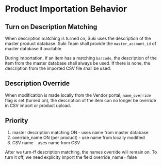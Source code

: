 # Product Importation Behavior

## Turn on Description Matching

When description matching is turned on, Suki uses the description of the master product database. Suki Team shall provide the `master_account_id` of master database if available.

During importation, if an item has a matching `barcode`, the description of the item from the master database shall always be used. If there is none, the description from the imported CSV file shall be used.

## Description Override

When modification is made locally from the Vendor portal, `name_override` flag is set (turned on), the description of the item can no longer be override in CSV import or product upload.

## Priority

1. master description matching ON - uses name from master database
2. override_name ON (per product) - use name from locally modified
3. CSV name - uses name from CSV

After we turn-ff description matching, the names override will remain on. To turn it off, we need explicity import the field override_name= false
